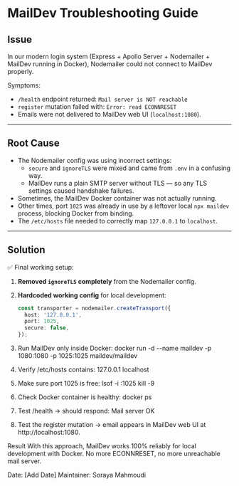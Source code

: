 # MailDev Troubleshooting Guide

## Issue
In our modern login system (Express + Apollo Server + Nodemailer + MailDev running in Docker), Nodemailer could not connect to MailDev properly.

Symptoms:
- `/health` endpoint returned: `Mail server is NOT reachable`
- `register` mutation failed with: `Error: read ECONNRESET`
- Emails were not delivered to MailDev web UI (`localhost:1080`).

---

## Root Cause
- The Nodemailer config was using incorrect settings:
  - `secure` and `ignoreTLS` were mixed and came from `.env` in a confusing way.
  - MailDev runs a plain SMTP server without TLS — so any TLS settings caused handshake failures.
- Sometimes, the MailDev Docker container was not actually running.
- Other times, port `1025` was already in use by a leftover local `npx maildev` process, blocking Docker from binding.
- The `/etc/hosts` file needed to correctly map `127.0.0.1` to `localhost`.

---

## Solution
✅ Final working setup:
1. **Removed `ignoreTLS` completely** from the Nodemailer config.
2. **Hardcoded working config** for local development:
   ```ts
   const transporter = nodemailer.createTransport({
     host: '127.0.0.1',
     port: 1025,
     secure: false,
   });

3. Run MailDev only inside Docker:
    docker run -d --name maildev -p 1080:1080 -p 1025:1025 maildev/maildev

4. Verify /etc/hosts contains:
    127.0.0.1   localhost

5. Make sure port 1025 is free:
    lsof -i :1025
    kill -9 <PID if needed>

6. Check Docker container is healthy:
   docker ps

7. Test /health → should respond: Mail server OK

8. Test the register mutation → email appears in MailDev web UI at http://localhost:1080.

Result
With this approach, MailDev works 100% reliably for local development with Docker.
No more ECONNRESET, no more unreachable mail server.

Date: [Add Date]
Maintainer: Soraya Mahmoudi

